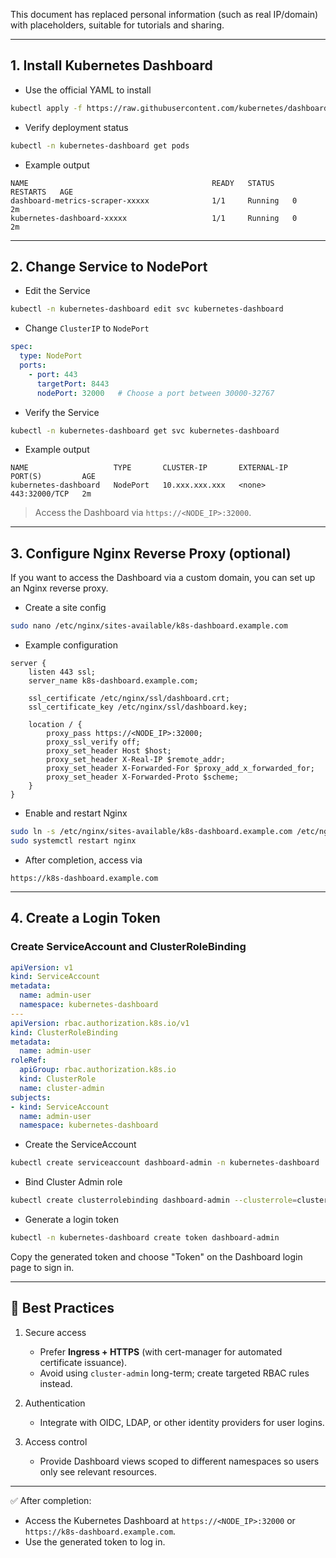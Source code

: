 This document has replaced personal information (such as real IP/domain) with placeholders, suitable for tutorials and sharing.

---

## 1. Install Kubernetes Dashboard

- Use the official YAML to install
```bash
kubectl apply -f https://raw.githubusercontent.com/kubernetes/dashboard/v2.7.0/aio/deploy/recommended.yaml
```

- Verify deployment status
```bash
kubectl -n kubernetes-dashboard get pods
```

- Example output
```text
NAME                                         READY   STATUS    RESTARTS   AGE
dashboard-metrics-scraper-xxxxx              1/1     Running   0          2m
kubernetes-dashboard-xxxxx                   1/1     Running   0          2m
```

---

## 2. Change Service to NodePort

- Edit the Service
```bash
kubectl -n kubernetes-dashboard edit svc kubernetes-dashboard
```

- Change `ClusterIP` to `NodePort`
```yaml
spec:
  type: NodePort
  ports:
    - port: 443
      targetPort: 8443
      nodePort: 32000   # Choose a port between 30000-32767
```

- Verify the Service
```bash
kubectl -n kubernetes-dashboard get svc kubernetes-dashboard
```

- Example output
```text
NAME                   TYPE       CLUSTER-IP       EXTERNAL-IP   PORT(S)         AGE
kubernetes-dashboard   NodePort   10.xxx.xxx.xxx   <none>        443:32000/TCP   2m
```

> Access the Dashboard via `https://<NODE_IP>:32000`.

---

## 3. Configure Nginx Reverse Proxy (optional)

If you want to access the Dashboard via a custom domain, you can set up an Nginx reverse proxy.

- Create a site config
```bash
sudo nano /etc/nginx/sites-available/k8s-dashboard.example.com
```

- Example configuration
```nginx
server {
    listen 443 ssl;
    server_name k8s-dashboard.example.com;

    ssl_certificate /etc/nginx/ssl/dashboard.crt;
    ssl_certificate_key /etc/nginx/ssl/dashboard.key;

    location / {
        proxy_pass https://<NODE_IP>:32000;
        proxy_ssl_verify off;
        proxy_set_header Host $host;
        proxy_set_header X-Real-IP $remote_addr;
        proxy_set_header X-Forwarded-For $proxy_add_x_forwarded_for;
        proxy_set_header X-Forwarded-Proto $scheme;
    }
}
```

- Enable and restart Nginx
```bash
sudo ln -s /etc/nginx/sites-available/k8s-dashboard.example.com /etc/nginx/sites-enabled/
sudo systemctl restart nginx
```

- After completion, access via
```text
https://k8s-dashboard.example.com
```

---

## 4. Create a Login Token

### Create ServiceAccount and ClusterRoleBinding
```yaml
apiVersion: v1
kind: ServiceAccount
metadata:
  name: admin-user
  namespace: kubernetes-dashboard
---
apiVersion: rbac.authorization.k8s.io/v1
kind: ClusterRoleBinding
metadata:
  name: admin-user
roleRef:
  apiGroup: rbac.authorization.k8s.io
  kind: ClusterRole
  name: cluster-admin
subjects:
- kind: ServiceAccount
  name: admin-user
  namespace: kubernetes-dashboard
```

- Create the ServiceAccount
```bash
kubectl create serviceaccount dashboard-admin -n kubernetes-dashboard
```

- Bind Cluster Admin role
```bash
kubectl create clusterrolebinding dashboard-admin --clusterrole=cluster-admin --serviceaccount=kubernetes-dashboard:dashboard-admin
```

- Generate a login token
```bash
kubectl -n kubernetes-dashboard create token dashboard-admin
```

Copy the generated token and choose "Token" on the Dashboard login page to sign in.

---

## 🔑 Best Practices
1. Secure access
   - Prefer **Ingress + HTTPS** (with cert-manager for automated certificate issuance).
   - Avoid using `cluster-admin` long-term; create targeted RBAC rules instead.

2. Authentication
   - Integrate with OIDC, LDAP, or other identity providers for user logins.

3. Access control
   - Provide Dashboard views scoped to different namespaces so users only see relevant resources.

---

✅ After completion:
- Access the Kubernetes Dashboard at `https://<NODE_IP>:32000` or `https://k8s-dashboard.example.com`.
- Use the generated token to log in.
